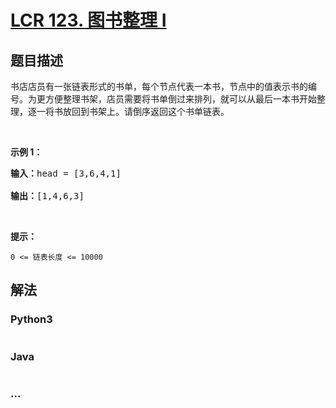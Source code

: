 # [LCR 123. 图书整理 I](https://leetcode.cn/problems/cong-wei-dao-tou-da-yin-lian-biao-lcof)



## 题目描述

<!-- 这里写题目描述 -->

<p>书店店员有一张链表形式的书单，每个节点代表一本书，节点中的值表示书的编号。为更方便整理书架，店员需要将书单倒过来排列，就可以从最后一本书开始整理，逐一将书放回到书架上。请倒序返回这个书单链表。</p>

<p>&nbsp;</p>

<p><strong>示例 1：</strong></p>

<pre>
<strong>输入：</strong>head = [3,6,4,1]

<strong>输出：</strong>[1,4,6,3]
</pre>

<p>&nbsp;</p>

<p><strong>提示：</strong></p>

<p><code>0 &lt;= 链表长度 &lt;= 10000</code></p>


## 解法

<!-- 这里可写通用的实现逻辑 -->

<!-- tabs:start -->

### **Python3**

<!-- 这里可写当前语言的特殊实现逻辑 -->

```python

```

### **Java**

<!-- 这里可写当前语言的特殊实现逻辑 -->

```java

```

### **...**

```

```

<!-- tabs:end -->
